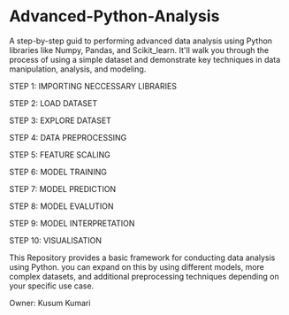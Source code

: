 # Advanced-Python-Analysis

A step-by-step guid to performing advanced data analysis using Python libraries like Numpy, Pandas, and Scikit_learn. It'll walk you through the process of using a simple dataset and demonstrate key techniques in data manipulation, analysis, and modeling.

STEP 1: IMPORTING NECCESSARY LIBRARIES

STEP 2: LOAD DATASET

STEP 3: EXPLORE DATASET

STEP 4: DATA PREPROCESSING

STEP 5: FEATURE SCALING

STEP 6: MODEL TRAINING

STEP 7: MODEL PREDICTION

STEP 8: MODEL EVALUTION

STEP 9: MODEL INTERPRETATION

STEP 10: VISUALISATION

This Repository provides a basic framework for conducting data analysis using Python. you can expand on this by using different models, more complex datasets, and additional preprocessing techniques depending on your specific use case.

Owner: Kusum Kumari
